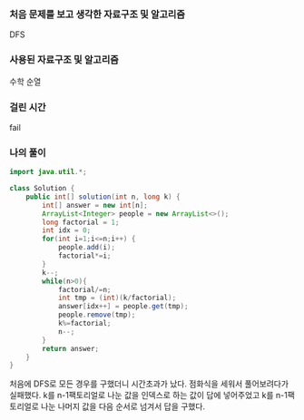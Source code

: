 ### 처음 문제를 보고 생각한 자료구조 및 알고리즘

DFS

### 사용된 자료구조 및 알고리즘

수학 순열

### 걸린 시간

fail

### 나의 풀이

```java
import java.util.*;

class Solution {
    public int[] solution(int n, long k) {
        int[] answer = new int[n];
        ArrayList<Integer> people = new ArrayList<>();
        long factorial = 1;
        int idx = 0;
        for(int i=1;i<=n;i++) {
            people.add(i);
            factorial*=i;
        }
        k--;
        while(n>0){
            factorial/=n;
            int tmp = (int)(k/factorial);
            answer[idx++] = people.get(tmp);
            people.remove(tmp);
            k%=factorial;
            n--;
        }
        return answer;
    }
}
```

처음에 DFS로 모든 경우를 구했더니 시간초과가 났다. 점화식을 세워서 풀어보려다가 실패했다. k를 n-1팩토리얼로 나눈 값을 인덱스로 하는 값이 답에 넣어주었고 k를 n-1팩토리얼로 나눈 나머지 값을 다음 순서로 넘겨서 답을 구했다.